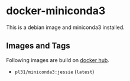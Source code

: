 docker-miniconda3
=================

This is a debian image and miniconda3 installed.

Images and Tags
---------------

Following images are build on [docker hub](https://hub.docker.com/r/pl31/miniconda3/tags/).

- `pl31/miniconda3:jessie` (`latest`)
